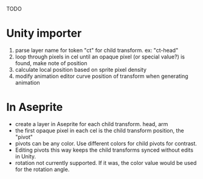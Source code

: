 


TODO
# Unity importer
1. parse layer name for token "ct" for child transform. ex: "ct-head"
2. loop through pixels in cel until an opaque pixel (or special value?) is found, make note of position
3. calculate local position based on sprite pixel density
4. modify animation editor curve position of transform when generating animation



# In Aseprite
* create a layer in Aseprite for each child transform. head, arm
* the first opaque pixel in each cel is the child transform position, the "pivot"
* pivots can be any color. Use different colors for child pivots for contrast.
* Editing pivots this way keeps the child transforms synced without edits in Unity.
* rotation not currently supported. If it was, the color value would be used for the rotation angle.
